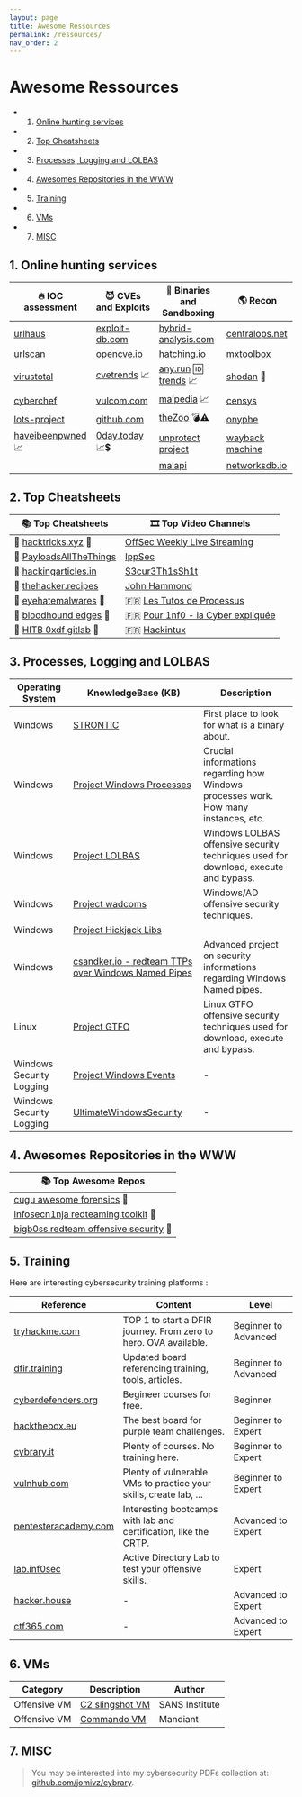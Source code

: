 ```yaml
---
layout: page
title: Awesome Ressources
permalink: /ressources/
nav_order: 2
---
```


# Awesome Ressources

<!-- vscode-markdown-toc -->
* 1. [Online hunting services](#Onlinehuntingservices)
* 2. [Top Cheatsheets](#TopCheatsheets)
* 3. [Processes, Logging and LOLBAS](#ProcessesLoggingandLOLBAS)
* 4. [Awesomes Repositories in the WWW](#AwesomesRepositoriesintheWWW)
* 5. [Training](#Training)
* 6. [VMs](#VMs)
* 7. [MISC](#MISC)

<!-- vscode-markdown-toc-config
	numbering=true
	autoSave=true
	/vscode-markdown-toc-config -->
<!-- /vscode-markdown-toc -->

##  1. <a name='Onlinehuntingservices'></a>Online hunting services

| 🔥 **IOC assessment**									| 😈 **CVEs and Exploits** 					|  👾 **Binaries and Sandboxing**						| 🌎 **Recon**						|
|-------------------------------------------------------|-------------------------------------------|-----------------------------------------------------------|-------------------------------------------|
| [urlhaus](https://urlhaus.abuse.ch/browse/)			| [exploit-db.com](https://exploit-db.com)	| [hybrid-analysis.com](https://www.hybrid-analysis.com/)	| [centralops.net](https://centralops.net/)	|
| [urlscan](https://urlscan.io/)						| [opencve.io](https://opencve.io)			| [hatching.io](https://tria.ge/login)						| [mxtoolbox](https://mxtoolbox.com/NetworkTools.aspx)|	
| [virustotal](https://virustotal.com/)					| [cvetrends](https://cvetrends.com/) 📈    | [any.run](https://app.any.run/) 🆔 [trends](https://any.run/malware-trends/) 📈 | [shodan](https://shodan.io/) 🥇			|
| [cyberchef](https://gchq.github.io/CyberChef/)		| [vulcom.com](https://vulmon.com)			| [malpedia](https://malpedia.caad.fkie.fraunhofer.de/library)	📈 | [censys](https://search.censys.io/) 			|
| [lots-project](https://lots-project.com/)				| [github.com](https://github.com)			| [theZoo](https://github.com/ytisf/theZoo/tree/master/malware/Binaries) 💣⚠️ | [onyphe](https://onyphe.io/) |
| [haveibeenpwned](https://haveibeenpwned.com/) 📈		| [0day.today](https://0day.today) 📈💲	| [unprotect project](https://www.unprotect.it/) 		| [wayback machine](http://web.archive.org/) |
| 														|					 						| [malapi](https://malapi.io)							| [networksdb.io](https://networksdb.io/) |

##  2. <a name='TopCheatsheets'></a>Top Cheatsheets

| 📚 **Top Cheatsheets** 																| 🎞️ **Top Video Channels** |
|---------------------------------------------------------------------------------------|------------------------|
| 📕 [hacktricks.xyz](https://book.hacktricks.xyz) 🥇 								| [OffSec Weekly Live Streaming](https://www.twitch.tv/offsecofficial/schedule?seriesID=b043a7dc-75d7-4f97-94a4-84e73cc23af9) |
| 📕 [PayloadsAllTheThings](https://github.com/swisskyrepo/PayloadsAllTheThings)	| [IppSec](https://www.youtube.com/channel/UCa6eh7gCkpPo5XXUDfygQQA) |
| 📕 [hackingarticles.in](https://hackingarticles.in)									| [S3cur3Th1sSh1t](https://www.youtube.com/channel/UC27i77nEwKE8hffrxNqXNOg) |
| 📕 [thehacker.recipes](https://www.thehacker.recipes)									| [John Hammond](https://www.youtube.com/@_JohnHammond) | 
| 📘 [eyehatemalwares](https://eyehatemalwares.com/home/) 🥇									| 🇫🇷 [Les Tutos de Processus](https://www.youtube.com/@processusthief) |
| 📕 [bloodhound edges](https://bloodhound.readthedocs.io/en/latest/data-analysis/edges.html) 🐶 | 🇫🇷 [Pour 1nf0 - la Cyber expliquée](https://www.youtube.com/@Pour1nfo) |
| 🧰 [HITB 0xdf gitlab](https://0xdf.gitlab.io/) 🥇												| 🇫🇷 [Hackintux](https://www.youtube.com/channel/UCasgryuegAnsvZ4CZlBL9ZQ) |

##  3. <a name='ProcessesLoggingandLOLBAS'></a>Processes, Logging and LOLBAS

| **Operating System** | **KnowledgeBase (KB)** | **Description** |
|----------------------|------------------------|-------------------|
| Windows              | [STRONTIC](https://strontic.github.io/xcyclopedia/) | First place to look for what is a binary about. |
| Windows              | [Project Windows Processes](https://winprocs.dfir.tips) | Crucial informations regarding how Windows processes work. How many instances, etc. |
| Windows              | [Project LOLBAS](https://lolbas-project.github.io) | Windows LOLBAS offensive security techniques used for download, execute and bypass. |
| Windows              | [Project wadcoms](https://wadcoms.github.io) | Windows/AD offensive security techniques. |
| Windows              | [Project Hickjack Libs](https://hijacklibs.net) | |
| Windows              | [csandker.io - redteam TTPs over Windows Named Pipes](https://csandker.io/2021/01/10/Offensive-Windows-IPC-1-NamedPipes.html) | Advanced project on security informations regarding Windows Named pipes. |
| Linux                | [Project GTFO](https://gtfobins.github.io) | Linux GTFO offensive security techniques used for download, execute and bypass. |
| Windows Security Logging | [Project Windows Events](https://evids.dfir.tips) | - |
| Windows Security Logging | [UltimateWindowsSecurity](https://www.ultimatewindowssecurity.com/securitylog/encyclopedia/) | - |


##  4. <a name='AwesomesRepositoriesintheWWW'></a>Awesomes Repositories in the WWW

| 📚 **Top Awesome Repos**												|
|-----------------------------------------------------------------------|
| [cugu awesome forensics](https://github.com/cugu/awesome-forensics) 📘 |
| [infosecn1nja redteaming toolkit](https://github.com/infosecn1nja/Red-Teaming-Toolkit) 📕 |
| [bigb0ss redteam offensive security](https://github.com/bigb0sss/RedTeam-OffensiveSecurity) 📕 |

##  5. <a name='Training'></a>Training

Here are interesting cybersecurity training platforms :

| **Reference** | **Content** | **Level** |
|---------------|-------------|---------------|
| [tryhackme.com](https://tryhackme.com) | TOP 1 to start a DFIR journey. From zero to hero. OVA available. | Beginner to Advanced |
| [dfir.training](https://www.dfir.training/training) | Updated board referencing training, tools, articles. | Beginner to Advanced | 
| [cyberdefenders.org](https://cyberdefenders.org/) | Begineer courses for free. | Beginner |
| [hackthebox.eu](https://hackthebox.eu/) | The best board for purple team challenges. | Beginner to Expert |
| [cybrary.it](https://www.cybrary.it/) | Plenty of courses. No training here. | Beginner to Expert |
| [vulnhub.com](https://www.vulnhub.com) | Plenty of vulnerable VMs to practice your skills, create lab, ... | Beginner to Expert |
| [pentesteracademy.com](https://www.pentesteracademy.com/activedirectorylab) | Interesting bootcamps with lab and certification, like the CRTP. | Advanced to Expert |
| [lab.inf0sec](https://lab.inf0sec.) | Active Directory Lab to test your offensive skills.  | Expert |
| [hacker.house](https://hacker.house/training/) | - | Advanced to Expert |
| [ctf365.com](https://ctf365.com/) | - | Advanced to Expert |

##  6. <a name='VMs'></a>VMs

| **Category**    | **Description** |    **Author**    |
|-----------------|-----------------|------------------|
| Offensive VM    | [C2 slingshot VM](https://www.sans.org/tools/slingshot/) | SANS Institute |
| Offensive VM    | [Commando VM](https://github.com/mandiant/commando-vm) | Mandiant |

##  7. <a name='MISC'></a>MISC 

> You may be interested into my cybersecurity PDFs collection at: [github.com/jomivz/cybrary](https://github.com/jomivz/cybrary).
